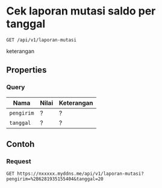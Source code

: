 # Cek laporan mutasi saldo per tanggal
```http
GET /api/v1/laporan-mutasi
```
keterangan
## Properties
### Query
Nama  | Nilai | Keterangan
--- | --- | ---
<code>pengirim</code> | ? | ?
<code>tanggal</code> | ? | ?

## Contoh

### Request
```http
GET https://nxxxxx.myddns.me/api/v1/laporan-mutasi?pengirim=%2B6281935155404&tanggal=20
```
